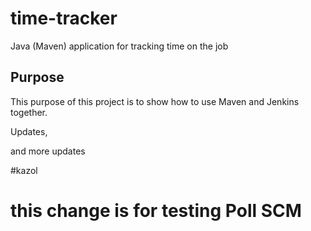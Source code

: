 # time-tracker
Java (Maven) application for tracking time on the job

## Purpose

This purpose of this project is to show how to use Maven and Jenkins together.

Updates, 

and more updates

#kazol
# this change is for testing Poll SCM